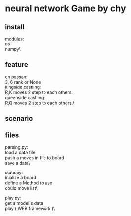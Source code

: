 # neural network Game by chy

## install
modules:\
	os\
	numpy\

## feature
en passan:\
	3, 6 rank or None\
kingside castling:\
	R,K moves 2 step to each others.\
queenside castling:\
	R,Q moves 2 step to each others.\

## scenario


## files
parsing.py:\
	load a data file\
	push a moves in file to board\
	save a data\

state.py:\
	inialize a board\
	define a Method to use\
	could move list\

play.py:\
	get a model's data\
	play ( WEB framework )\


